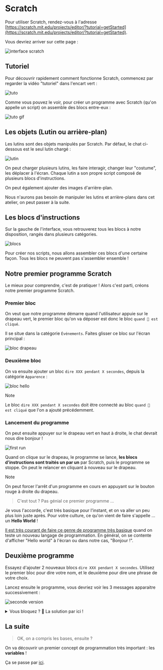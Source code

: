 # Scratch

Pour utiliser Scratch, rendez-vous à l'adresse [https://scratch.mit.edu/projects/editor/?tutorial=getStarted](https://scratch.mit.edu/projects/editor/?tutorial=getStarted).

Vous devriez arriver sur cette page :

![interface scratch](../images/scratch_ui.png)

## Tutoriel

Pour découvrir rapidement comment fonctionne Scratch, commencez par regarder la vidéo "tutoriel" dans l'encart vert :

![tuto](../images/scratch_tuto.png)

Comme vous pouvez le voir, pour créer un programme avec Scratch (qu'on appelle un script) on assemble des blocs entre-eux :

![tuto gif](../images/tuto.gif)

## Les objets (Lutin ou arrière-plan)

Les lutins sont des objets manipulés par Scratch. Par défaut, le chat ci-dessous est le seul lutin chargé :

![lutin](../images/scratch_lutin.jpg)

On peut charger plusieurs lutins, les faire interagir, changer leur "costume", les déplacer à l'écran. Chaque lutin a son propre script composé de plusieurs blocs d'instructions.

On peut également ajouter des images d'arrière-plan.

Nous n'aurons pas besoin de manipuler les lutins et arrière-plans dans cet atelier, on peut passer à la suite.

## Les blocs d'instructions

Sur la gauche de l'interface, vous retrouverez tous les blocs à notre disposition, rangés dans plusieurs catégories.

![blocs](../images/scratch_blocs.png)

Pour créer nos scripts, nous allons assembler ces blocs d'une certaine façon. Tous les blocs ne peuvent pas s'assembler ensemble !

## Notre premier programme Scratch

Le mieux pour comprendre, c'est de pratiquer ! Alors c'est parti, créons notre premier programme Scratch.

### Premier bloc

On veut que notre programme démarre quand l'utilisateur appuie sur le drapeau vert, le premier bloc qu'on va déposer est donc le bloc `quand 🚩 est cliqué`.

Il se situe dans la catégorie `Événements`. Faites glisser ce bloc sur l'écran principal :

![bloc drapeau](../images/scratch_start.gif)

### Deuxième bloc

On va ensuite ajouter un bloc `dire XXX pendant X secondes`, depuis la catégorie `Apparence` :

![bloc hello](../images/scratch_hello.gif)

> [!NOTE]
> Le bloc `dire XXX pendant X secondes` doit être connecté au bloc `quand 🚩 est cliqué` que l'on a ajouté précédemment.

### Lancement du programme

On peut ensuite appuyer sur le drapeau vert en haut à droite, le chat devrait nous dire bonjour !

![first run](../images/scratch_run.gif)

Quand on clique sur le drapeau, le programme se lance, **les blocs d'instructions sont traités un par un** par Scratch, puis le programme se stoppe. On peut le relancer en cliquant à nouveau sur le drapeau.

> [!NOTE]
> On peut forcer l'arrêt d'un programme en cours en appuyant sur le bouton rouge à droite du drapeau.

> C'est tout ? Pas génial ce premier programme ...

Je vous l'accorde, c'est très basique pour l'instant, et on va aller un peu plus loin juste après. Pour votre culture, ce qu'on vient de faire s'appelle ... un **Hello World** !

[Il est très courant de faire ce genre de programme très basique](https://fr.wikipedia.org/wiki/Hello_world) quand on teste un nouveau langage de programmation. En général, on se contente d'afficher "Hello world" à l'écran ou dans notre cas, "Bonjour !".

## Deuxième programme

Essayez d'ajouter 2 nouveaux blocs `dire XXX pendant X secondes`. Utilisez le premier bloc pour dire votre nom, et le deuxième pour dire une phrase de votre choix.

Lancez ensuite le programme, vous devriez voir les 3 messages apparaitre successivement :

![seconde version](../images/scratch_run2.gif)

<details>
<summary>Vous bloquez ? 😬 La solution par ici !</summary>

Il faut glisser/déposer deux nouveaux blocs `dire XXX pendant X secondes`, les connecter, et modifier leur texte :

![hello world N°2](../images/scratch_hello2.gif)

</details>

## La suite

> OK, on a compris les bases, ensuite ?

On va découvrir un premier concept de programmation très important : les **variables** !

Ça se passe par [ici](./02-variables.md).
